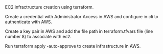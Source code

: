 EC2 infractructure creation using terraform.

Create a credential with Administrator Access in AWS and configure in cli to authenticate with AWS.

Create a key pair in AWS and add the file path in terraform.tfvars file (line number 8) to associate with ec2.

Run terraform apply -auto-approve to create infrastructure in AWS.


